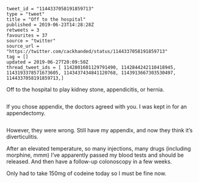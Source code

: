 ```
tweet_id = "1144337058191859713"
type = "tweet"
title = "Off to the hospital"
published = 2019-06-23T14:28:28Z
retweets = 3
favourites = 37
source = "twitter"
source_url = "https://twitter.com/cackhanded/status/1144337058191859713"
tag = []
updated = 2019-06-27T20:09:50Z
thread_tweet_ids = [ 1142801601129791490, 1142844242110418945, 1143193378571673605, 1143437434841120768, 1143913667303530497, 1144337058191859713,]
```

Off to the hospital to play kidney stone, appendicitis, or hernia.



<p class='image'><img src='http://mnf.m17s.net/2019/06/23/D9wyxgnXkAEzkkO.jpg' alt=''></p>

If you chose appendix, the doctors agreed with you. I was kept in for an appendectomy.

<p class='image'><img src='http://mnf.m17s.net/2019/06/23/D91wT9HWkAIwQNb.jpg' alt=''></p>

However, they were wrong. Still have my appendix, and now they think it’s diverticulitis.

After an elevated temperature, so many injections, many drugs (including morphine, mmm) I’ve apparently passed my blood tests and should be released. And then have a follow-up colonoscopy in a few weeks.

Only had to take 150mg of codeine today so I must be fine now.

